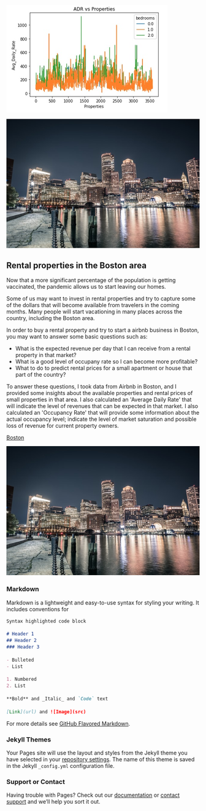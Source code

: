 ![ADR](https://github.com/ppuentec/Rental-in-Boston.github.io/blob/gh-pages/ADR.jpg)

![Boston](https://github.com/ppuentec/Rental-in-Boston.github.io/blob/gh-pages/Boston3.jpg)

## Rental properties in the Boston area

Now that a more significant percentage of the population is getting vaccinated, the pandemic allows us to start leaving our homes.

Some of us may want to invest in rental properties and try to capture some of the dollars that will become available from travelers in the coming months. Many people will start vacationing in many places across the country, including the Boston area.

In order to buy a rental property and try to start a airbnb business in Boston, you may want to answer some basic questions such as:

- What is the expected revenue per day that I can receive from a rental property in that market?
- What is a good level of occupany rate so I can become more profitable?
- What to do to predict rental prices for a small apartment or house that part of the country?

To answer these questions, I took data from Airbnb in Boston, and I provided some insights about the available properties and rental prices of small properties in that area. I also calculated an 'Average Daily Rate' that will indicate the level of revenues that can be expected in that market. I also calculated an 'Occupancy Rate' that will provide some information about the actual occupancy level; indicate the level of market saturation and possible loss of revenue for current property owners.

[Boston](https://github.com/ppuentec/Rental-in-Boston.github.io/blob/gh-pages/Boston2.jpg)

![Boston](https://github.com/ppuentec/Rental-in-Boston.github.io/blob/gh-pages/Boston3.jpg)

### Markdown

Markdown is a lightweight and easy-to-use syntax for styling your writing. It includes conventions for

```markdown
Syntax highlighted code block

# Header 1
## Header 2
### Header 3

- Bulleted
- List

1. Numbered
2. List

**Bold** and _Italic_ and `Code` text

[Link](url) and ![Image](src)
```

For more details see [GitHub Flavored Markdown](https://guides.github.com/features/mastering-markdown/).

### Jekyll Themes

Your Pages site will use the layout and styles from the Jekyll theme you have selected in your [repository settings](https://github.com/ppuentec/Rental-in-Boston.github.io/settings/pages). The name of this theme is saved in the Jekyll `_config.yml` configuration file.

### Support or Contact

Having trouble with Pages? Check out our [documentation](https://docs.github.com/categories/github-pages-basics/) or [contact support](https://support.github.com/contact) and we’ll help you sort it out.
